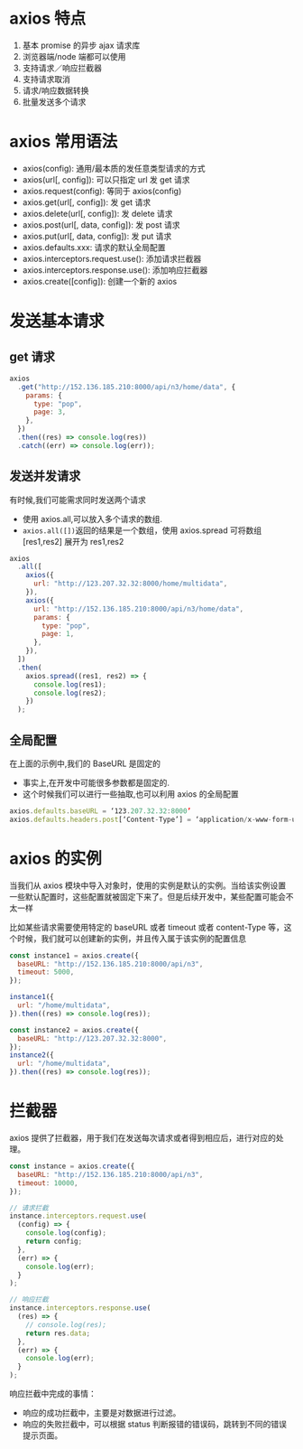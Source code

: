 # axios 特点

1. 基本 promise 的异步 ajax 请求库
2. 浏览器端/node 端都可以使用
3. 支持请求／响应拦截器
4. 支持请求取消
5. 请求/响应数据转换
6. 批量发送多个请求

# axios 常用语法

- axios(config): 通用/最本质的发任意类型请求的方式
- axios(url[, config]): 可以只指定 url 发 get 请求
- axios.request(config): 等同于 axios(config)
- axios.get(url[, config]): 发 get 请求
- axios.delete(url[, config]): 发 delete 请求
- axios.post(url[, data, config]): 发 post 请求
- axios.put(url[, data, config]): 发 put 请求
- axios.defaults.xxx: 请求的默认全局配置
- axios.interceptors.request.use(): 添加请求拦截器
- axios.interceptors.response.use(): 添加响应拦截器
- axios.create([config]): 创建一个新的 axios

# 发送基本请求

## get 请求

```js
axios
  .get("http://152.136.185.210:8000/api/n3/home/data", {
    params: {
      type: "pop",
      page: 3,
    },
  })
  .then((res) => console.log(res))
  .catch((err) => console.log(err));
```

## 发送并发请求

有时候,我们可能需求同时发送两个请求

- 使用 axios.all,可以放入多个请求的数组.
- `axios.all([])`返回的结果是一个数组，使用 axios.spread 可将数组 [res1,res2] 展开为 res1,res2

```js
axios
  .all([
    axios({
      url: "http://123.207.32.32:8000/home/multidata",
    }),
    axios({
      url: "http://152.136.185.210:8000/api/n3/home/data",
      params: {
        type: "pop",
        page: 1,
      },
    }),
  ])
  .then(
    axios.spread((res1, res2) => {
      console.log(res1);
      console.log(res2);
    })
  );
```

## 全局配置

在上面的示例中,我们的 BaseURL 是固定的

- 事实上,在开发中可能很多参数都是固定的.
- 这个时候我们可以进行一些抽取,也可以利用 axios 的全局配置

```js
axios.defaults.baseURL = ‘123.207.32.32:8000’
axios.defaults.headers.post[‘Content-Type’] = ‘application/x-www-form-urlencoded’;
```

# axios 的实例

当我们从 axios 模块中导入对象时，使用的实例是默认的实例。当给该实例设置一些默认配置时，这些配置就被固定下来了。但是后续开发中，某些配置可能会不太一样

比如某些请求需要使用特定的 baseURL 或者 timeout 或者 content-Type 等，这个时候，我们就可以创建新的实例，并且传入属于该实例的配置信息

```js
const instance1 = axios.create({
  baseURL: "http://152.136.185.210:8000/api/n3",
  timeout: 5000,
});

instance1({
  url: "/home/multidata",
}).then((res) => console.log(res));

const instance2 = axios.create({
  baseURL: "http://123.207.32.32:8000",
});
instance2({
  url: "/home/multidata",
}).then((res) => console.log(res));
```

# 拦截器

axios 提供了拦截器，用于我们在发送每次请求或者得到相应后，进行对应的处理。

```js
const instance = axios.create({
  baseURL: "http://152.136.185.210:8000/api/n3",
  timeout: 10000,
});

// 请求拦截
instance.interceptors.request.use(
  (config) => {
    console.log(config);
    return config;
  },
  (err) => {
    console.log(err);
  }
);

// 响应拦截
instance.interceptors.response.use(
  (res) => {
    // console.log(res);
    return res.data;
  },
  (err) => {
    console.log(err);
  }
);
```

响应拦截中完成的事情：

- 响应的成功拦截中，主要是对数据进行过滤。
- 响应的失败拦截中，可以根据 status 判断报错的错误码，跳转到不同的错误提示页面。
